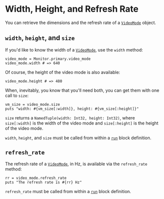 # Width, Height, and Refresh Rate

You can retrieve the dimensions and the refresh rate of a [`VideoMode`](/deep-dive/monitor/video-modes.md) object.

## `width`, `height`, and `size`

If you'd like to know the width of a [`VideoMode`](/deep-dive/monitor/video-modes.md), use the `width` method:

```crystal
video_mode = Monitor.primary.video_mode
video_mode.width # => 640
```
Of course, the height of the video mode is also available:

```crystal
video_mode.height # => 480
```
When, inevitably, you know that you'll need both, you can get them with one call to `size`:

```crystal
vm_size = video_mode.size
puts "width: #{vm_size[:width]}, height: #{vm_size[:height]}"
```
`size` returns a `NamedTuple(width: Int32, height: Int32)`, where `size[:width]` is the width of the video mode and `size[:height]` is the height of the video mode.

`width`, `height`, and `size` must be called from within a [`run`](/the-run-block.md) block definition.

## `refresh_rate`

The refresh rate of a [`VideoMode`](/deep-dive/monitor/video-modes.md), in Hz, is available via the `refresh_rate` method:

```crystal
rr = video_mode.refresh_rate
puts "The refresh rate is #{rr} Hz"
```

`refresh_rate` must be called from within a [`run`](/the-run-block.md) block definition.